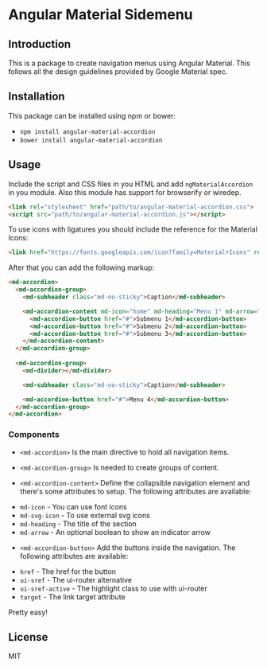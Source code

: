 # Angular Material Sidemenu

## Introduction

This is a package to create navigation menus using Angular Material. This follows all the design guidelines provided by Google Material spec.

## Installation

This package can be installed using npm or bower:

* `npm install angular-material-accordion`
* `bower install angular-material-accordion`

## Usage

Include the script and CSS files in you HTML and add `ngMaterialAccordion` in you module. Also this module has support for browserify or wiredep.

```html
<link rel="stylesheet" href="path/to/angular-material-accordion.css">
<script src="path/to/angular-material-accordion.js"></script>
```

To use icons with ligatures you should include the reference for the Material Icons:

```html
<link href="https://fonts.googleapis.com/icon?family=Material+Icons" rel="stylesheet">
```

After that you can add the following markup:
```html
<md-accordion>
  <md-accordion-group>
    <md-subheader class="md-no-sticky">Caption</md-subheader>

    <md-accordion-content md-icon="home" md-heading="Menu 1" md-arrow="true">
      <md-accordion-button href="#">Submenu 1</md-accordion-button>
      <md-accordion-button href="#">Submenu 2</md-accordion-button>
      <md-accordion-button href="#">Submenu 3</md-accordion-button>
    </md-accordion-content>
  </md-accordion-group>
  
  <md-accordion-group>
    <md-divider></md-divider>

    <md-subheader class="md-no-sticky">Caption</md-subheader>

    <md-accordion-button href="#">Menu 4</md-accordion-button>
  </md-accordion-group>
</md-accordion>
```

### Components

* `<md-accordion>`
Is the main directive to hold all navigation items.

* `<md-accordion-group>`
Is needed to create groups of content.

* `<md-accordion-content>`
Define the collapsible navigation element and there's some attributes to setup. The following attributes are available:
 - `md-icon` - You can use font icons
 - `md-svg-icon` - To use external svg icons
 - `md-heading` - The title of the section
 - `md-arrow` - An optional boolean to show an indicator arrow

* `<md-accordion-button>` 
 Add the buttons inside the navigation. The following attributes are available:
 - `href` - The href for the button
 - `ui-sref` - The ui-router alternative
 - `ui-sref-active` - The highlight class to use with ui-router
 - `target` - The link target attribute

Pretty easy!

## License

MIT
